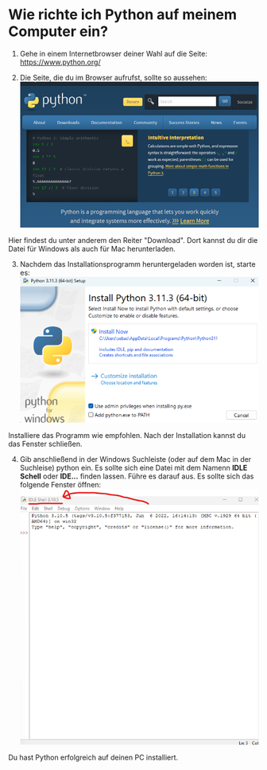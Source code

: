 # Wie richte ich Python auf meinem Computer ein?

1) Gehe in einem Internetbrowser deiner Wahl auf die Seite: https://www.python.org/

2) Die Seite, die du im Browser aufrufst, sollte so aussehen:
![Python](../../Bilder/Einrichtung/python.png)

Hier findest du unter anderem den Reiter "Download". Dort kannst du dir die Datei für Windows als auch für Mac herunterladen. 

3) Nachdem das Installationsprogramm heruntergeladen worden ist, starte es:
![Setup](../../Bilder/Einrichtung/setup.png)

Installiere das Programm wie empfohlen. Nach der Installation kannst du das Fenster schließen.

4) Gib anschließend in der Windows Suchleiste (oder auf dem Mac in der Suchleise) python ein. Es sollte sich eine Datei mit dem Namenn __IDLE Schell__ oder __IDE...__ finden lassen. Führe es darauf aus. Es sollte sich das folgende Fenster öffnen:
 ![shell](../../Bilder/Einrichtung/shell.png)

 Du hast Python erfolgreich auf deinen PC installiert.